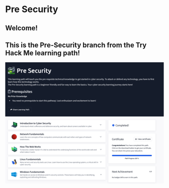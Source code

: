 # Pre Security

## Welcome! 
## This is the Pre-Security branch from the Try Hack Me learning path!


![Pre Security](<./Windows Fundamental/Screenshot/Pre_Security.png>)
